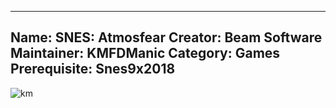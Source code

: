 -----------------------
Name: SNES: Atmosfear
Creator: Beam Software
Maintainer: KMFDManic
Category: Games
Prerequisite: Snes9x2018
-----------------------
![km](https://i.imgur.com/oygVxON.jpg)
